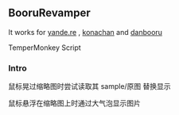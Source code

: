## BooruRevamper
It works for [yande.re](https://yande.re/) , [konachan](https://konachan.com/) and [danbooru](http://danbooru.donmai.us/)

TemperMonkey Script

### Intro

鼠标晃过缩略图时尝试读取其 sample/原图 替换显示

鼠标悬浮在缩略图上时通过大气泡显示图片